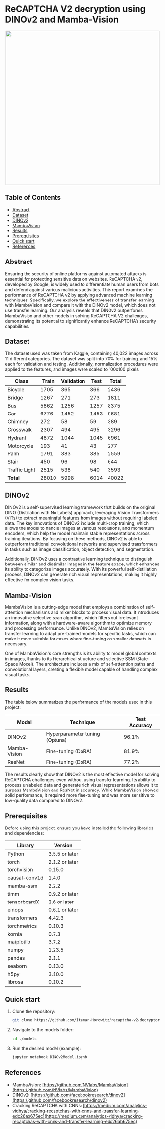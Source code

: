 # ReCAPTCHA V2 decryption using DINOv2 and Mamba-Vision 

<p align="center">
  <img width="500" src="https://github.com/Itamar-Horowitz/recaptcha-v2-decryptor/blob/main/images/google_recaptcha.png">
</p>

## Table of Contents
  * [Abstract](#background)
  * [Dataset](#dataset)
  * [DINOv2](#dinov2)
  * [MambaVision](#mambavision)
  * [Results](#results)
  * [Prerequisites](#prerequisites)
  * [Quick start](#quickstart)
  * [References](#references)

## Abstract

Ensuring the security of online platforms against automated attacks is essential for protecting sensitive data on websites. ReCAPTCHA v2, developed by Google, is widely used to differentiate human users from bots and defend against various malicious activities. This report examines the performance of ReCAPTCHA v2 by applying advanced machine learning techniques. Specifically, we explore the effectiveness of transfer learning with MambaVision and compare it with the DINOv2 model, which does not use transfer learning. Our analysis reveals that DINOv2 outperforms MambaVision and other models in solving ReCAPTCHA V2 challenges, demonstrating its potential to significantly enhance ReCAPTCHA’s security capabilities.

## Dataset

The dataset used was taken from Kaggle, containing 40,022 images across 11 different categories. The dataset was split into 70% for training, and 15% each for validation and testing. Additionally, normalization procedures were applied to the features, and images were scaled to 100x100 pixels.

| Class          | Train | Validation | Test | Total |
|----------------|-------|------------|------|-------|
| Bicycle        | 1705  | 365        | 366  | 2436  |
| Bridge         | 1267  | 271        | 273  | 1811  |
| Bus            | 5862  | 1256       | 1257 | 8375  |
| Car            | 6776  | 1452       | 1453 | 9681  |
| Chimney        | 272   | 58         | 59   | 389   |
| Crosswalk      | 2307  | 494        | 495  | 3296  |
| Hydrant        | 4872  | 1044       | 1045 | 6961  |
| Motorcycle     | 193   | 41         | 43   | 277   |
| Palm           | 1791  | 383        | 385  | 2559  |
| Stair          | 450   | 96         | 98   | 644   |
| Traffic Light  | 2515  | 538        | 540  | 3593  |
| **Total**      | 28010 | 5998       | 6014 | 40022 |

## DINOv2

DINOv2 is a self-supervised learning framework that builds on the original DINO (Distillation with No Labels) approach, leveraging Vision Transformers (ViTs) to extract meaningful features from images without requiring labeled data. The key innovations of DINOv2 include multi-crop training, which allows the model to handle images at various resolutions, and momentum encoders, which help the model maintain stable representations across training iterations. By focusing on these methods, DINOv2 is able to outperform traditional convolutional networks and supervised transformers in tasks such as image classification, object detection, and segmentation.

Additionally, DINOv2 uses a contrastive learning technique to distinguish between similar and dissimilar images in the feature space, which enhances its ability to categorize images accurately. With its powerful self-distillation process, DINOv2 can generate rich visual representations, making it highly effective for complex vision tasks.

## Mamba-Vision

MambaVision is a cutting-edge model that employs a combination of self-attention mechanisms and mixer blocks to process visual data. It introduces an innovative selective scan algorithm, which filters out irrelevant information, along with a hardware-aware algorithm to optimize memory and processing performance. Unlike DINOv2, MambaVision relies on transfer learning to adapt pre-trained models for specific tasks, which can make it more suitable for cases where fine-tuning on smaller datasets is necessary.

One of MambaVision's core strengths is its ability to model global contexts in images, thanks to its hierarchical structure and selective SSM (State-Space Model). The architecture includes a mix of self-attention paths and convolutional layers, creating a flexible model capable of handling complex visual tasks.

## Results

The table below summarizes the performance of the models used in this project:

| Model        | Technique                      | Test Accuracy |
|--------------|--------------------------------|---------------|
| DINOv2       | Hyperparameter tuning (Optuna) | 96.1%         |
| Mamba-Vision  | Fine-tuning (DoRA)             | 81.9%         |
| ResNet       | Fine-tuning (DoRA)             | 77.2%         |

The results clearly show that DINOv2 is the most effective model for solving ReCAPTCHA challenges, even without using transfer learning. Its ability to process unlabeled data and generate rich visual representations allows it to surpass MambaVision and ResNet in accuracy. While MambaVision showed solid performance, it required more fine-tuning and was more sensitive to low-quality data compared to DINOv2.

## Prerequisites

Before using this project, ensure you have installed the following libraries and dependencies:

| Library                 | Version               |
|-------------------------|-----------------------|
| Python                  | 3.5.5 or later        |
| torch                   | 2.1.2 or later        |
| torchvision             | 0.15.0                |
| causal-conv1d           | 1.4.0                 |
| mamba-ssm               | 2.2.2                 |
| timm                    | 0.9.2 or later        |
| tensorboardX            | 2.6 or later          |
| einops                  | 0.6.1 or later        |
| transformers            | 4.42.3                |
| torchmetrics            | 0.10.3                |
| kornia                  | 0.7.3                 |
| matplotlib              | 3.7.2                 |
| numpy                   | 1.23.5                |
| pandas                  | 2.1.1                 |
| seaborn                 | 0.13.0                |
| h5py                    | 3.10.0                |
| librosa                 | 0.10.2                |

## Quick start

1. Clone the repository:
   ```bash
   git clone https://github.com/Itamar-Horowitz/recaptcha-v2-decryptor.git

2. Navigate to the models folder:
   ```bash
   cd ./models

3. Run the desired model (example):
   ```bash
   jupyter notebook DINOv2Model.ipynb

## References

- MambaVision: [https://github.com/NVlabs/MambaVision](https://github.com/NVlabs/MambaVision)
- DINOv2: [https://github.com/facebookresearch/dinov2](https://github.com/facebookresearch/dinov2)
- Cracking ReCAPTCHA with CNNs: [https://medium.com/analytics-vidhya/cracking-recaptchas-with-cnns-and-transfer-learning-edc26ab675ec](https://medium.com/analytics-vidhya/cracking-recaptchas-with-cnns-and-transfer-learning-edc26ab675ec)

